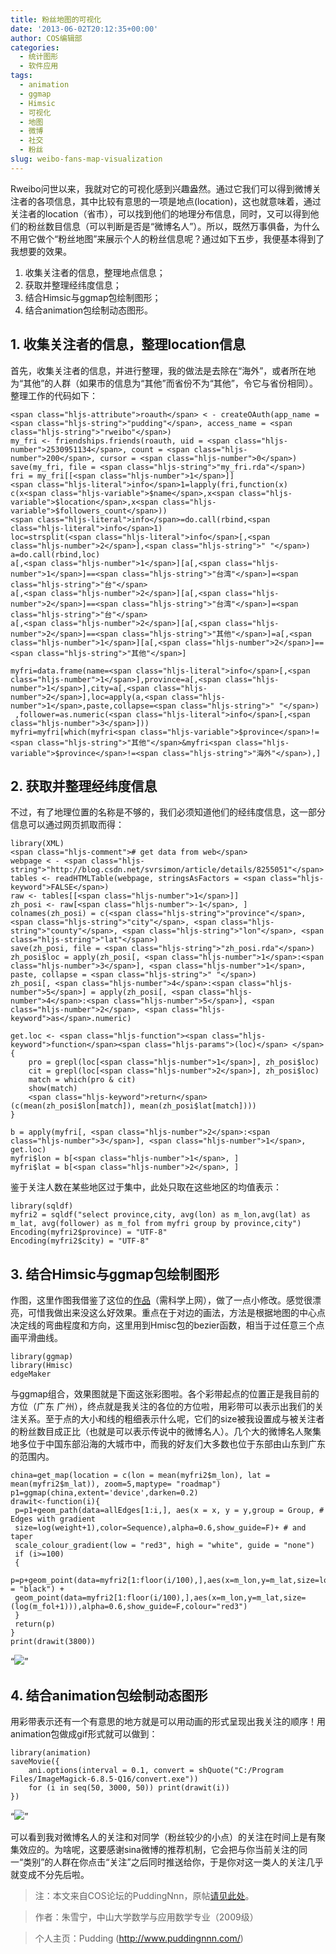 ```yaml
---
title: 粉丝地图的可视化
date: '2013-06-02T20:12:35+00:00'
author: COS编辑部
categories:
  - 统计图形
  - 软件应用
tags:
  - animation
  - ggmap
  - Himsic
  - 可视化
  - 地图
  - 微博
  - 社交
  - 粉丝
slug: weibo-fans-map-visualization
---
```


Rweibo问世以来，我就对它的可视化感到兴趣盎然。通过它我们可以得到微博关注者的各项信息，其中比较有意思的一项是地点(location)，这也就意味着，通过关注者的location（省市），可以找到他们的地理分布信息，同时，又可以得到他们的粉丝数目信息（可以判断是否是“微博名人”）。所以，既然万事俱备，为什么不用它做个“粉丝地图”来展示个人的粉丝信息呢？通过如下五步，我便基本得到了我想要的效果。

  1. 收集关注者的信息，整理地点信息；
  2. 获取并整理经纬度信息；
  3. 结合Himsic与ggmap包绘制图形；
  4. 结合animation包绘制动态图形。

## 1. 收集关注者的信息，整理location信息

首先，收集关注者的信息，并进行整理，我的做法是去除在“海外”，或者所在地为“其他”的人群（如果市的信息为“其他”而省份不为“其他”，令它与省份相同）。整理工作的代码如下：

<pre><code class="hljs nginx">&lt;span class="hljs-attribute">roauth&lt;/span> &lt; - createOAuth(app_name = &lt;span class="hljs-string">"pudding"&lt;/span>, access_name = &lt;span class="hljs-string">"rweibo"&lt;/span>)
my_fri &lt;- friendships.friends(roauth, uid = &lt;span class="hljs-number">2530951134&lt;/span>, count = &lt;span class="hljs-number">200&lt;/span>, cursor = &lt;span class="hljs-number">0&lt;/span>)
save(my_fri, file = &lt;span class="hljs-string">"my_fri.rda"&lt;/span>)
fri = my_fri[[&lt;span class="hljs-number">1&lt;/span>]]
&lt;span class="hljs-literal">info&lt;/span>1=lapply(fri,function(x) c(x&lt;span class="hljs-variable">$name&lt;/span>,x&lt;span class="hljs-variable">$location&lt;/span>,x&lt;span class="hljs-variable">$followers_count&lt;/span>))
&lt;span class="hljs-literal">info&lt;/span>=do.call(rbind,&lt;span class="hljs-literal">info&lt;/span>1)
loc=strsplit(&lt;span class="hljs-literal">info&lt;/span>[,&lt;span class="hljs-number">2&lt;/span>],&lt;span class="hljs-string">" "&lt;/span>)
a=do.call(rbind,loc)
a[,&lt;span class="hljs-number">1&lt;/span>][a[,&lt;span class="hljs-number">1&lt;/span>]==&lt;span class="hljs-string">"台湾"&lt;/span>]=&lt;span class="hljs-string">"台"&lt;/span>
a[,&lt;span class="hljs-number">2&lt;/span>][a[,&lt;span class="hljs-number">2&lt;/span>]==&lt;span class="hljs-string">"台湾"&lt;/span>]=&lt;span class="hljs-string">"台"&lt;/span>
a[,&lt;span class="hljs-number">2&lt;/span>][a[,&lt;span class="hljs-number">2&lt;/span>]==&lt;span class="hljs-string">"其他"&lt;/span>]=a[,&lt;span class="hljs-number">1&lt;/span>][a[,&lt;span class="hljs-number">2&lt;/span>]==&lt;span class="hljs-string">"其他"&lt;/span>]
 
myfri=data.frame(name=&lt;span class="hljs-literal">info&lt;/span>[,&lt;span class="hljs-number">1&lt;/span>],province=a[,&lt;span class="hljs-number">1&lt;/span>],city=a[,&lt;span class="hljs-number">2&lt;/span>],loc=apply(a,&lt;span class="hljs-number">1&lt;/span>,paste,collapse=&lt;span class="hljs-string">" "&lt;/span>)
 ,follower=as.numeric(&lt;span class="hljs-literal">info&lt;/span>[,&lt;span class="hljs-number">3&lt;/span>]))
myfri=myfri[which(myfri&lt;span class="hljs-variable">$province&lt;/span>!=&lt;span class="hljs-string">"其他"&lt;/span>&myfri&lt;span class="hljs-variable">$province&lt;/span>!=&lt;span class="hljs-string">"海外"&lt;/span>),]</code></pre>

## 2. 获取并整理经纬度信息

不过，有了地理位置的名称是不够的，我们必须知道他们的经纬度信息，这一部分信息可以通过网页抓取而得：

<pre><code class="hljs php">library(XML)
&lt;span class="hljs-comment"># get data from web&lt;/span>
webpage &lt; - &lt;span class="hljs-string">"http://blog.csdn.net/svrsimon/article/details/8255051"&lt;/span>
tables &lt;- readHTMLTable(webpage, stringsAsFactors = &lt;span class="hljs-keyword">FALSE&lt;/span>)
raw &lt;- tables[[&lt;span class="hljs-number">1&lt;/span>]]
zh_posi &lt;- raw[&lt;span class="hljs-number">-1&lt;/span>, ]
colnames(zh_posi) = c(&lt;span class="hljs-string">"province"&lt;/span>, &lt;span class="hljs-string">"city"&lt;/span>, &lt;span class="hljs-string">"county"&lt;/span>, &lt;span class="hljs-string">"lon"&lt;/span>, &lt;span class="hljs-string">"lat"&lt;/span>)
save(zh_posi, file = &lt;span class="hljs-string">"zh_posi.rda"&lt;/span>)
zh_posi$loc = apply(zh_posi[, &lt;span class="hljs-number">1&lt;/span>:&lt;span class="hljs-number">3&lt;/span>], &lt;span class="hljs-number">1&lt;/span>, paste, collapse = &lt;span class="hljs-string">" "&lt;/span>)
zh_posi[, &lt;span class="hljs-number">4&lt;/span>:&lt;span class="hljs-number">5&lt;/span>] = apply(zh_posi[, &lt;span class="hljs-number">4&lt;/span>:&lt;span class="hljs-number">5&lt;/span>], &lt;span class="hljs-number">2&lt;/span>, &lt;span class="hljs-keyword">as&lt;/span>.numeric)

get.loc &lt;- &lt;span class="hljs-function">&lt;span class="hljs-keyword">function&lt;/span>&lt;span class="hljs-params">(loc)&lt;/span> &lt;/span>{
    pro = grepl(loc[&lt;span class="hljs-number">1&lt;/span>], zh_posi$loc)
    cit = grepl(loc[&lt;span class="hljs-number">2&lt;/span>], zh_posi$loc)
    match = which(pro & cit)
    show(match)
    &lt;span class="hljs-keyword">return&lt;/span>(c(mean(zh_posi$lon[match]), mean(zh_posi$lat[match])))
}

b = apply(myfri[, &lt;span class="hljs-number">2&lt;/span>:&lt;span class="hljs-number">3&lt;/span>], &lt;span class="hljs-number">1&lt;/span>, get.loc)
myfri$lon = b[&lt;span class="hljs-number">1&lt;/span>, ]
myfri$lat = b[&lt;span class="hljs-number">2&lt;/span>, ]</code></pre>

鉴于关注人数在某些地区过于集中，此处只取在这些地区的均值表示：

    library(sqldf)
    myfri2 = sqldf("select province,city, avg(lon) as m_lon,avg(lat) as m_lat, avg(follower) as m_fol from myfri group by province,city")
    Encoding(myfri2$province) = "UTF-8"
    Encoding(myfri2$city) = "UTF-8"
    

<!--more-->

## 3. 结合Himsic与ggmap包绘制图形

作图，这里作图我借鉴了这位的[作品](http://quantifyingmemory.blogspot.com/2013/04/mapping-gdelt-data-in-r-and-some.html)（需科学上网），做了一点小修改。感觉很漂亮，可惜我做出来没这么好效果。重点在于对边的画法，方法是根据地图的中心点决定线的弯曲程度和方向，这里用到Hmisc包的bezier函数，相当于过任意三个点画平滑曲线。

    library(ggmap)
    library(Hmisc)
    edgeMaker 

与ggmap组合，效果图就是下面这张彩图啦。各个彩带起点的位置正是我目前的方位（广东 广州），终点就是我关注的各位的方位啦，用彩带可以表示出我们的关注关系。至于点的大小和线的粗细表示什么呢，它们的size被我设置成与被关注者的粉丝数目成正比（也就是可以表示传说中的微博名人）。几个大的微博名人聚集地多位于中国东部沿海的大城市中，而我的好友们大多数也位于东部由山东到广东的范围内。

    
    china=get_map(location = c(lon = mean(myfri2$m_lon), lat = mean(myfri2$m_lat)), zoom=5,maptype= "roadmap")
    p1=ggmap(china,extent='device',darken=0.2)
    drawit<-function(i){
     p=p1+geom_path(data=allEdges[1:i,], aes(x = x, y = y,group = Group, # Edges with gradient
     size=log(weight+1),color=Sequence),alpha=0.6,show_guide=F)+ # and taper
     scale_colour_gradient(low = "red3", high = "white", guide = "none")
     if (i>=100)
     {
     p=p+geom_point(data=myfri2[1:floor(i/100),],aes(x=m_lon,y=m_lat,size=log(m_fol+1)*1.3),alpha=0.5,show_guide=F,colour = "black") +
     geom_point(data=myfri2[1:floor(i/100),],aes(x=m_lon,y=m_lat,size=(log(m_fol+1))),alpha=0.6,show_guide=F,colour="red3")
     }
     return(p)
    }
    print(drawit(3800))
    

“![](http://farm9.staticflickr.com/8395/8708205712_fc5f4d397d.jpg)”

## 4. 结合animation包绘制动态图形

用彩带表示还有一个有意思的地方就是可以用动画的形式呈现出我关注的顺序！用animation包做成gif形式就可以做到：

    library(animation)
    saveMovie({
        ani.options(interval = 0.1, convert = shQuote("C:/Program Files/ImageMagick-6.8.5-Q16/convert.exe"))
        for (i in seq(50, 3000, 50)) print(drawit(i))
    })
    

“![](http://www.puddingnnn.com/wp-content/uploads/2013/05/animation1.gif)”
  
可以看到我对微博名人的关注和对同学（粉丝较少的小点）的关注在时间上是有聚集效应的。为啥呢，这要感谢sina微博的推荐机制，它会把与你当前关注的同一“类别”的人群在你点击“关注”之后同时推送给你，于是你对这一类人的关注几乎就变成不分先后啦。

> 注：本文来自COS论坛的PuddingNnn，原帖<a href="https://cos.name/cn/topic/110269" target="_blank">请见此处</a>。
  
> 作者：朱雪宁，中山大学数学与应用数学专业（2009级）
  
> 个人主页：Pudding (<a href="http://www.puddingnnn.com/" target="_blank">http://www.puddingnnn.com/</a>)
